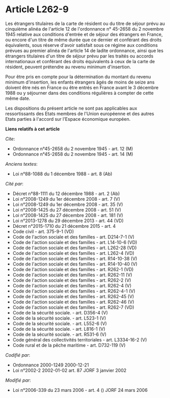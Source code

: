 # Article L262-9

Les étrangers titulaires de la carte de résident ou du titre de séjour prévu au cinquième alinéa de l'article 12 de
l'ordonnance n° 45-2658 du 2 novembre 1945 relative aux conditions d'entrée et de séjour des étrangers en France, ou encore
d'un titre de même durée que ce dernier et conférant des droits équivalents, sous réserve d'avoir satisfait sous ce régime
aux conditions prévues au premier alinéa de l'article 14 de ladite ordonnance, ainsi que les étrangers titulaires d'un titre
de séjour prévu par les traités ou accords internationaux et conférant des droits équivalents à ceux de la carte de résident,
peuvent prétendre au revenu minimum d'insertion.

Pour être pris en compte pour la détermination du montant du revenu minimum d'insertion, les enfants étrangers âgés de moins
de seize ans doivent être nés en France ou être entrés en France avant le 3 décembre 1988 ou y séjourner dans des conditions
régulières à compter de cette même date.

Les dispositions du présent article ne sont pas applicables aux ressortissants des Etats membres de l'Union européenne et des
autres Etats parties à l'accord sur l'Espace économique européen.

**Liens relatifs à cet article**

_Cite_:

  - Ordonnance n°45-2658 du 2 novembre 1945 - art. 12 (M)
  - Ordonnance n°45-2658 du 2 novembre 1945 - art. 14 (M)

_Anciens textes_:

  - Loi n°88-1088 du 1 décembre 1988 - art. 8 (Ab)

_Cité par_:

  - Décret n°88-1111 du 12 décembre 1988 - art. 2 (Ab)
  - Loi n°2008-1249 du 1er décembre 2008 - art. 7 (V)
  - Loi n°2008-1249 du 1er décembre 2008 - art. 35 (V)
  - Loi n°2008-1425 du 27 décembre 2008 - art. 51 (V)
  - Loi n°2008-1425 du 27 décembre 2008 - art. 181 (V)
  - Loi n°2013-1278 du 29 décembre 2013 - art. 44 (VD)
  - Décret n°2015-1710 du 21 décembre 2015 - art. 4
  - Code civil - art. 375-9-1 (VD)
  - Code de l'action sociale et des familles - art. D214-7-1 (V)
  - Code de l'action sociale et des familles - art. L14-10-6 (VD)
  - Code de l'action sociale et des familles - art. L262-28 (VD)
  - Code de l'action sociale et des familles - art. L262-4 (VD)
  - Code de l'action sociale et des familles - art. R14-10-38 (V)
  - Code de l'action sociale et des familles - art. R14-10-40 (V)
  - Code de l'action sociale et des familles - art. R262-1 (VD)
  - Code de l'action sociale et des familles - art. R262-11 (V)
  - Code de l'action sociale et des familles - art. R262-2 (V)
  - Code de l'action sociale et des familles - art. R262-4 (V)
  - Code de l'action sociale et des familles - art. R262-4-1 (V)
  - Code de l'action sociale et des familles - art. R262-45 (V)
  - Code de l'action sociale et des familles - art. R262-46 (V)
  - Code de l'action sociale et des familles - art. R262-7 (VD)
  - Code de la sécurité sociale. - art. D356-4 (V)
  - Code de la sécurité sociale. - art. L523-1 (V)
  - Code de la sécurité sociale. - art. L552-6 (V)
  - Code de la sécurité sociale. - art. L816-1 (V)
  - Code de la sécurité sociale. - art. R531-6 (V)
  - Code général des collectivités territoriales - art. L3334-16-2 (V)
  - Code rural et de la pêche maritime - art. D732-119 (V)

_Codifié par_:

  - Ordonnance 2000-1249 2000-12-21
  - Loi n°2002-2 2002-01-02 art. 87 JORF 3 janvier 2002

_Modifié par_:

  - Loi n°2006-339 du 23 mars 2006 - art. 4 () JORF 24 mars 2006

